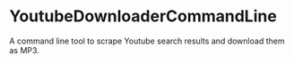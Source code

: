 # YoutubeDownloaderCommandLine
A command line tool to scrape Youtube search results and download them as MP3.
